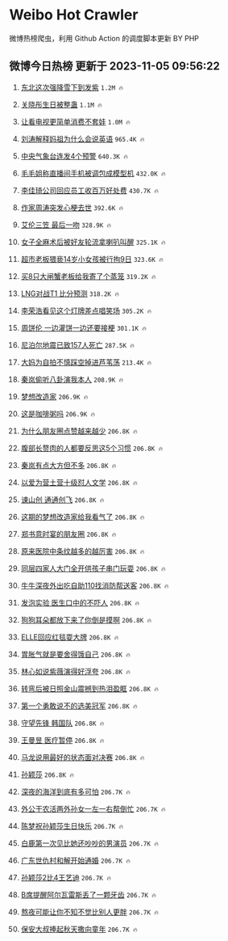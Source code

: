 # Weibo Hot Crawler 



微博热榜爬虫，利用 Github Action 的调度脚本更新 BY PHP 


## 微博今日热榜 更新于 2023-11-05 09:56:22 
1. [东北这次强降雪下到发紫](https://s.weibo.com/weibo?q=%23%E4%B8%9C%E5%8C%97%E8%BF%99%E6%AC%A1%E5%BC%BA%E9%99%8D%E9%9B%AA%E4%B8%8B%E5%88%B0%E5%8F%91%E7%B4%AB%23&t=31&band_rank=1&Refer=top) `1.2M 🔥` 

1. [关晓彤生日被整蛊](https://s.weibo.com/weibo?q=%23%E5%85%B3%E6%99%93%E5%BD%A4%E7%94%9F%E6%97%A5%E8%A2%AB%E6%95%B4%E8%9B%8A%23&t=31&band_rank=2&Refer=top) `1.1M 🔥` 

1. [让看电视更简单消费不套娃](https://s.weibo.com/weibo?q=%23%E8%AE%A9%E7%9C%8B%E7%94%B5%E8%A7%86%E6%9B%B4%E7%AE%80%E5%8D%95%E6%B6%88%E8%B4%B9%E4%B8%8D%E5%A5%97%E5%A8%83%23&t=31&band_rank=3&Refer=top) `1.0M 🔥` 

1. [刘涛解释妈祖为什么会说英语](https://s.weibo.com/weibo?q=%23%E5%88%98%E6%B6%9B%E8%A7%A3%E9%87%8A%E5%A6%88%E7%A5%96%E4%B8%BA%E4%BB%80%E4%B9%88%E4%BC%9A%E8%AF%B4%E8%8B%B1%E8%AF%AD%23&t=31&band_rank=4&Refer=top) `965.4K 🔥` 

1. [中央气象台连发4个预警](https://s.weibo.com/weibo?q=%23%E4%B8%AD%E5%A4%AE%E6%B0%94%E8%B1%A1%E5%8F%B0%E8%BF%9E%E5%8F%914%E4%B8%AA%E9%A2%84%E8%AD%A6%23&t=31&band_rank=5&Refer=top) `640.3K 🔥` 

1. [毛毛姐称直播间手机被调包成模型机](https://s.weibo.com/weibo?q=%23%E6%AF%9B%E6%AF%9B%E5%A7%90%E7%A7%B0%E7%9B%B4%E6%92%AD%E9%97%B4%E6%89%8B%E6%9C%BA%E8%A2%AB%E8%B0%83%E5%8C%85%E6%88%90%E6%A8%A1%E5%9E%8B%E6%9C%BA%23&t=31&band_rank=6&Refer=top) `432.0K 🔥` 

1. [李佳琦公司回应员工收百万好处费](https://s.weibo.com/weibo?q=%23%E6%9D%8E%E4%BD%B3%E7%90%A6%E5%85%AC%E5%8F%B8%E5%9B%9E%E5%BA%94%E5%91%98%E5%B7%A5%E6%94%B6%E7%99%BE%E4%B8%87%E5%A5%BD%E5%A4%84%E8%B4%B9%23&t=31&band_rank=7&Refer=top) `430.7K 🔥` 

1. [作家周涛突发心梗去世](https://s.weibo.com/weibo?q=%23%E4%BD%9C%E5%AE%B6%E5%91%A8%E6%B6%9B%E7%AA%81%E5%8F%91%E5%BF%83%E6%A2%97%E5%8E%BB%E4%B8%96%23&t=31&band_rank=8&Refer=top) `392.6K 🔥` 

1. [艾伦三笠 最后一吻](https://s.weibo.com/weibo?q=%E8%89%BE%E4%BC%A6%E4%B8%89%E7%AC%A0%20%E6%9C%80%E5%90%8E%E4%B8%80%E5%90%BB&t=31&band_rank=9&Refer=top) `328.9K 🔥` 

1. [女子全麻术后被好友轮流拿喇叭叫醒](https://s.weibo.com/weibo?q=%23%E5%A5%B3%E5%AD%90%E5%85%A8%E9%BA%BB%E6%9C%AF%E5%90%8E%E8%A2%AB%E5%A5%BD%E5%8F%8B%E8%BD%AE%E6%B5%81%E6%8B%BF%E5%96%87%E5%8F%AD%E5%8F%AB%E9%86%92%23&t=31&band_rank=10&Refer=top) `325.1K 🔥` 

1. [超市老板猥亵14岁小女孩被行拘9日](https://s.weibo.com/weibo?q=%23%E8%B6%85%E5%B8%82%E8%80%81%E6%9D%BF%E7%8C%A5%E4%BA%B514%E5%B2%81%E5%B0%8F%E5%A5%B3%E5%AD%A9%E8%A2%AB%E8%A1%8C%E6%8B%989%E6%97%A5%23&t=31&band_rank=11&Refer=top) `323.6K 🔥` 

1. [买8只大闸蟹老板给我寄了个蒸笼](https://s.weibo.com/weibo?q=%23%E4%B9%B08%E5%8F%AA%E5%A4%A7%E9%97%B8%E8%9F%B9%E8%80%81%E6%9D%BF%E7%BB%99%E6%88%91%E5%AF%84%E4%BA%86%E4%B8%AA%E8%92%B8%E7%AC%BC%23&t=31&band_rank=12&Refer=top) `319.2K 🔥` 

1. [LNG对战T1 比分预测](https://s.weibo.com/weibo?q=LNG%E5%AF%B9%E6%88%98T1%20%E6%AF%94%E5%88%86%E9%A2%84%E6%B5%8B&t=31&band_rank=13&Refer=top) `318.2K 🔥` 

1. [李荣浩看见这个灯牌差点唱笑场](https://s.weibo.com/weibo?q=%23%E6%9D%8E%E8%8D%A3%E6%B5%A9%E7%9C%8B%E8%A7%81%E8%BF%99%E4%B8%AA%E7%81%AF%E7%89%8C%E5%B7%AE%E7%82%B9%E5%94%B1%E7%AC%91%E5%9C%BA%23&t=31&band_rank=14&Refer=top) `305.2K 🔥` 

1. [周饼伦 一边灌饼一边还要接梗](https://s.weibo.com/weibo?q=%E5%91%A8%E9%A5%BC%E4%BC%A6%20%E4%B8%80%E8%BE%B9%E7%81%8C%E9%A5%BC%E4%B8%80%E8%BE%B9%E8%BF%98%E8%A6%81%E6%8E%A5%E6%A2%97&t=31&band_rank=15&Refer=top) `301.1K 🔥` 

1. [尼泊尔地震已致157人死亡](https://s.weibo.com/weibo?q=%23%E5%B0%BC%E6%B3%8A%E5%B0%94%E5%9C%B0%E9%9C%87%E5%B7%B2%E8%87%B4157%E4%BA%BA%E6%AD%BB%E4%BA%A1%23&t=31&band_rank=16&Refer=top) `287.5K 🔥` 

1. [大妈为自拍不慎踩空掉进芦苇荡](https://s.weibo.com/weibo?q=%23%E5%A4%A7%E5%A6%88%E4%B8%BA%E8%87%AA%E6%8B%8D%E4%B8%8D%E6%85%8E%E8%B8%A9%E7%A9%BA%E6%8E%89%E8%BF%9B%E8%8A%A6%E8%8B%87%E8%8D%A1%23&t=31&band_rank=17&Refer=top) `213.4K 🔥` 

1. [秦岚偷听八卦演我本人](https://s.weibo.com/weibo?q=%23%E7%A7%A6%E5%B2%9A%E5%81%B7%E5%90%AC%E5%85%AB%E5%8D%A6%E6%BC%94%E6%88%91%E6%9C%AC%E4%BA%BA%23&t=31&band_rank=18&Refer=top) `208.9K 🔥` 

1. [梦想改造家](https://s.weibo.com/weibo?q=%E6%A2%A6%E6%83%B3%E6%94%B9%E9%80%A0%E5%AE%B6&t=31&band_rank=19&Refer=top) `206.9K 🔥` 

1. [这是咖啡粥吗](https://s.weibo.com/weibo?q=%E8%BF%99%E6%98%AF%E5%92%96%E5%95%A1%E7%B2%A5%E5%90%97&t=31&band_rank=20&Refer=top) `206.9K 🔥` 

1. [为什么朋友圈点赞越来越少](https://s.weibo.com/weibo?q=%23%E4%B8%BA%E4%BB%80%E4%B9%88%E6%9C%8B%E5%8F%8B%E5%9C%88%E7%82%B9%E8%B5%9E%E8%B6%8A%E6%9D%A5%E8%B6%8A%E5%B0%91%23&t=31&band_rank=21&Refer=top) `206.8K 🔥` 

1. [腹部长赘肉的人都要反思这5个习惯](https://s.weibo.com/weibo?q=%23%E8%85%B9%E9%83%A8%E9%95%BF%E8%B5%98%E8%82%89%E7%9A%84%E4%BA%BA%E9%83%BD%E8%A6%81%E5%8F%8D%E6%80%9D%E8%BF%995%E4%B8%AA%E4%B9%A0%E6%83%AF%23&t=31&band_rank=22&Refer=top) `206.8K 🔥` 

1. [秦岚有点大方但不多](https://s.weibo.com/weibo?q=%23%E7%A7%A6%E5%B2%9A%E6%9C%89%E7%82%B9%E5%A4%A7%E6%96%B9%E4%BD%86%E4%B8%8D%E5%A4%9A%23&t=31&band_rank=23&Refer=top) `206.8K 🔥` 

1. [以爱为营土营十级怼人文学](https://s.weibo.com/weibo?q=%E4%BB%A5%E7%88%B1%E4%B8%BA%E8%90%A5%E5%9C%9F%E8%90%A5%E5%8D%81%E7%BA%A7%E6%80%BC%E4%BA%BA%E6%96%87%E5%AD%A6&t=31&band_rank=24&Refer=top) `206.8K 🔥` 

1. [谏山创 通通创飞](https://s.weibo.com/weibo?q=%E8%B0%8F%E5%B1%B1%E5%88%9B%20%E9%80%9A%E9%80%9A%E5%88%9B%E9%A3%9E&t=31&band_rank=25&Refer=top) `206.8K 🔥` 

1. [这期的梦想改造家给我看气了](https://s.weibo.com/weibo?q=%E8%BF%99%E6%9C%9F%E7%9A%84%E6%A2%A6%E6%83%B3%E6%94%B9%E9%80%A0%E5%AE%B6%E7%BB%99%E6%88%91%E7%9C%8B%E6%B0%94%E4%BA%86&t=31&band_rank=26&Refer=top) `206.8K 🔥` 

1. [郑书意时宴的朋友圈](https://s.weibo.com/weibo?q=%23%E9%83%91%E4%B9%A6%E6%84%8F%E6%97%B6%E5%AE%B4%E7%9A%84%E6%9C%8B%E5%8F%8B%E5%9C%88%23&t=31&band_rank=27&Refer=top) `206.8K 🔥` 

1. [原来医院中条纹越多的越厉害](https://s.weibo.com/weibo?q=%E5%8E%9F%E6%9D%A5%E5%8C%BB%E9%99%A2%E4%B8%AD%E6%9D%A1%E7%BA%B9%E8%B6%8A%E5%A4%9A%E7%9A%84%E8%B6%8A%E5%8E%89%E5%AE%B3&t=31&band_rank=28&Refer=top) `206.8K 🔥` 

1. [同层四家人大门全开供孩子串门玩耍](https://s.weibo.com/weibo?q=%23%E5%90%8C%E5%B1%82%E5%9B%9B%E5%AE%B6%E4%BA%BA%E5%A4%A7%E9%97%A8%E5%85%A8%E5%BC%80%E4%BE%9B%E5%AD%A9%E5%AD%90%E4%B8%B2%E9%97%A8%E7%8E%A9%E8%80%8D%23&t=31&band_rank=29&Refer=top) `206.8K 🔥` 

1. [牛牛深夜外出吃自助110找消防帮送客](https://s.weibo.com/weibo?q=%23%E7%89%9B%E7%89%9B%E6%B7%B1%E5%A4%9C%E5%A4%96%E5%87%BA%E5%90%83%E8%87%AA%E5%8A%A9110%E6%89%BE%E6%B6%88%E9%98%B2%E5%B8%AE%E9%80%81%E5%AE%A2%23&t=31&band_rank=30&Refer=top) `206.8K 🔥` 

1. [发泡实验 医生口中的不吓人](https://s.weibo.com/weibo?q=%E5%8F%91%E6%B3%A1%E5%AE%9E%E9%AA%8C%20%E5%8C%BB%E7%94%9F%E5%8F%A3%E4%B8%AD%E7%9A%84%E4%B8%8D%E5%90%93%E4%BA%BA&t=31&band_rank=31&Refer=top) `206.8K 🔥` 

1. [狗狗耳朵都放下来了你倒是摸啊](https://s.weibo.com/weibo?q=%E7%8B%97%E7%8B%97%E8%80%B3%E6%9C%B5%E9%83%BD%E6%94%BE%E4%B8%8B%E6%9D%A5%E4%BA%86%E4%BD%A0%E5%80%92%E6%98%AF%E6%91%B8%E5%95%8A&t=31&band_rank=32&Refer=top) `206.8K 🔥` 

1. [ELLE回应红毯耍大牌](https://s.weibo.com/weibo?q=%23ELLE%E5%9B%9E%E5%BA%94%E7%BA%A2%E6%AF%AF%E8%80%8D%E5%A4%A7%E7%89%8C%23&t=31&band_rank=33&Refer=top) `206.8K 🔥` 

1. [胃胀气就是要舍得饿自己](https://s.weibo.com/weibo?q=%23%E8%83%83%E8%83%80%E6%B0%94%E5%B0%B1%E6%98%AF%E8%A6%81%E8%88%8D%E5%BE%97%E9%A5%BF%E8%87%AA%E5%B7%B1%23&t=31&band_rank=34&Refer=top) `206.8K 🔥` 

1. [林心如说紫薇演得好浮夸](https://s.weibo.com/weibo?q=%23%E6%9E%97%E5%BF%83%E5%A6%82%E8%AF%B4%E7%B4%AB%E8%96%87%E6%BC%94%E5%BE%97%E5%A5%BD%E6%B5%AE%E5%A4%B8%23&t=31&band_rank=35&Refer=top) `206.8K 🔥` 

1. [转弯后被日照金山震撼到热泪盈眶](https://s.weibo.com/weibo?q=%23%E8%BD%AC%E5%BC%AF%E5%90%8E%E8%A2%AB%E6%97%A5%E7%85%A7%E9%87%91%E5%B1%B1%E9%9C%87%E6%92%BC%E5%88%B0%E7%83%AD%E6%B3%AA%E7%9B%88%E7%9C%B6%23&t=31&band_rank=36&Refer=top) `206.8K 🔥` 

1. [第一个勇敢说不的选美冠军](https://s.weibo.com/weibo?q=%E7%AC%AC%E4%B8%80%E4%B8%AA%E5%8B%87%E6%95%A2%E8%AF%B4%E4%B8%8D%E7%9A%84%E9%80%89%E7%BE%8E%E5%86%A0%E5%86%9B&t=31&band_rank=37&Refer=top) `206.8K 🔥` 

1. [守望先锋 韩国队](https://s.weibo.com/weibo?q=%E5%AE%88%E6%9C%9B%E5%85%88%E9%94%8B%20%E9%9F%A9%E5%9B%BD%E9%98%9F&t=31&band_rank=38&Refer=top) `206.8K 🔥` 

1. [王曼昱 医疗暂停](https://s.weibo.com/weibo?q=%E7%8E%8B%E6%9B%BC%E6%98%B1%20%E5%8C%BB%E7%96%97%E6%9A%82%E5%81%9C&t=31&band_rank=39&Refer=top) `206.8K 🔥` 

1. [马龙说用最好的状态面对决赛](https://s.weibo.com/weibo?q=%23%E9%A9%AC%E9%BE%99%E8%AF%B4%E7%94%A8%E6%9C%80%E5%A5%BD%E7%9A%84%E7%8A%B6%E6%80%81%E9%9D%A2%E5%AF%B9%E5%86%B3%E8%B5%9B%23&t=31&band_rank=40&Refer=top) `206.8K 🔥` 

1. [孙颖莎](https://s.weibo.com/weibo?q=%E5%AD%99%E9%A2%96%E8%8E%8E&t=31&band_rank=41&Refer=top) `206.8K 🔥` 

1. [深夜的海洋到底有多可怕](https://s.weibo.com/weibo?q=%E6%B7%B1%E5%A4%9C%E7%9A%84%E6%B5%B7%E6%B4%8B%E5%88%B0%E5%BA%95%E6%9C%89%E5%A4%9A%E5%8F%AF%E6%80%95&t=31&band_rank=42&Refer=top) `206.7K 🔥` 

1. [外公干农活两外孙女一左一右帮倒忙](https://s.weibo.com/weibo?q=%23%E5%A4%96%E5%85%AC%E5%B9%B2%E5%86%9C%E6%B4%BB%E4%B8%A4%E5%A4%96%E5%AD%99%E5%A5%B3%E4%B8%80%E5%B7%A6%E4%B8%80%E5%8F%B3%E5%B8%AE%E5%80%92%E5%BF%99%23&t=31&band_rank=43&Refer=top) `206.7K 🔥` 

1. [陈梦祝孙颖莎生日快乐](https://s.weibo.com/weibo?q=%23%E9%99%88%E6%A2%A6%E7%A5%9D%E5%AD%99%E9%A2%96%E8%8E%8E%E7%94%9F%E6%97%A5%E5%BF%AB%E4%B9%90%23&t=31&band_rank=44&Refer=top) `206.7K 🔥` 

1. [白鹿第一次见比她还吵吵的男演员](https://s.weibo.com/weibo?q=%23%E7%99%BD%E9%B9%BF%E7%AC%AC%E4%B8%80%E6%AC%A1%E8%A7%81%E6%AF%94%E5%A5%B9%E8%BF%98%E5%90%B5%E5%90%B5%E7%9A%84%E7%94%B7%E6%BC%94%E5%91%98%23&t=31&band_rank=45&Refer=top) `206.7K 🔥` 

1. [广东世仇村和解开始通婚](https://s.weibo.com/weibo?q=%23%E5%B9%BF%E4%B8%9C%E4%B8%96%E4%BB%87%E6%9D%91%E5%92%8C%E8%A7%A3%E5%BC%80%E5%A7%8B%E9%80%9A%E5%A9%9A%23&t=31&band_rank=46&Refer=top) `206.7K 🔥` 

1. [孙颖莎2比4王艺迪](https://s.weibo.com/weibo?q=%23%E5%AD%99%E9%A2%96%E8%8E%8E2%E6%AF%944%E7%8E%8B%E8%89%BA%E8%BF%AA%23&t=31&band_rank=47&Refer=top) `206.7K 🔥` 

1. [B席提醒阿尔瓦雷斯丢了一颗牙齿](https://s.weibo.com/weibo?q=B%E5%B8%AD%E6%8F%90%E9%86%92%E9%98%BF%E5%B0%94%E7%93%A6%E9%9B%B7%E6%96%AF%E4%B8%A2%E4%BA%86%E4%B8%80%E9%A2%97%E7%89%99%E9%BD%BF&t=31&band_rank=48&Refer=top) `206.7K 🔥` 

1. [熬夜可能让你不知不觉比别人更胖](https://s.weibo.com/weibo?q=%23%E7%86%AC%E5%A4%9C%E5%8F%AF%E8%83%BD%E8%AE%A9%E4%BD%A0%E4%B8%8D%E7%9F%A5%E4%B8%8D%E8%A7%89%E6%AF%94%E5%88%AB%E4%BA%BA%E6%9B%B4%E8%83%96%23&t=31&band_rank=49&Refer=top) `206.7K 🔥` 

1. [保安大叔捧起秋天撒向童年](https://s.weibo.com/weibo?q=%23%E4%BF%9D%E5%AE%89%E5%A4%A7%E5%8F%94%E6%8D%A7%E8%B5%B7%E7%A7%8B%E5%A4%A9%E6%92%92%E5%90%91%E7%AB%A5%E5%B9%B4%23&t=31&band_rank=50&Refer=top) `206.7K 🔥` 

